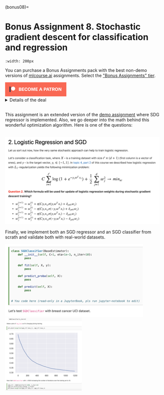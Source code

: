 (bonus08)=

# Bonus Assignment 8. Stochastic gradient descent for classification and regression

```{figure} /_static/img/topic8-teaser.png
:width: 200px
```

You can purchase a Bonus Assignments pack with the best non-demo versions of [mlcourse.ai](https://mlcourse.ai/) assignments. Select the ["Bonus Assignments" tier](https://www.patreon.com/ods_mlcourse).

<div class="row">
  <div class="col-md-8" markdown="1">
      <a href="https://www.patreon.com/ods_mlcourse">
         <img src="../../_static/img/become_a_patron.png">
      </a>
  </div>
  <div class="col-md-4" markdown="1">
  <details>
      <summary>Details of the deal</summary>

	mlcourse.ai is still in self-paced mode but we offer you Bonus Assignments with solutions for a contribution of $17/month. The idea is that you pay for ~1-5 months while studying the course materials, but a single contribution is still fine and opens your access to the bonus pack.

	Note: the first payment is charged at the moment of joining the Tier Patreon, and the next payment is charged on the 1st day of the next month, thus it's better to purchase the pack in the 1st half of the month.

	mlcourse.ai is never supposed to go fully monetized (it's created in the wonderful open ODS.ai community and will remain open and free) but it'd help to cover some operational costs, and Yury also put in quite some effort into assembling all the best assignments into one pack. Please note that unlike the rest of the course content, Bonus Assignments are copyrighted. Informally, Yury's fine if you share the pack with 2-3 friends but public sharing of the Bonus Assignments pack is prohibited.
</details>

</div>
</div><br>

This assignment is an extended version of the [demo assignment](assignment08) where SDG regressor is implemented. Also, we go deeper into the math behind this wonderful optimization algorithm. Here is one of the questions:

<br>
<div align="center">
<img src='../../_static/img/assignment8_teaser_update_formula.png'>  
</div>


Finally, we implement both an SGD regressor and an SGD classifier from scrath and validate both with real-world datasets.

<p float="left">
  <img src="../../_static/img/assignment8_teaser_sdg_classifier.png" width="450" />
    <img src="../../_static/img/assignment8_teaser_loss.png" width="250" />
</p>
